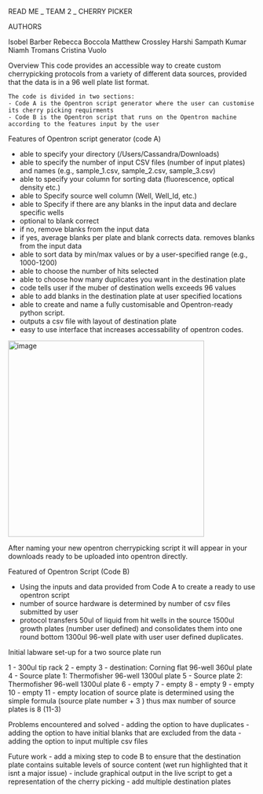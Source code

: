 READ ME _ TEAM 2 _ CHERRY PICKER 

AUTHORS

Isobel Barber
Rebecca Boccola
Matthew Crossley
Harshi Sampath Kumar
Niamh Tromans
Cristina Vuolo



Overview
    This code provides an accessible way to create custom cherrypicking protocols from a variety of different data sources, 
    provided that the data is in a 96 well plate list format.
    
    The code is divided in two sections: 
    - Code A is the Opentron script generator where the user can customise its cherry picking requirments
    - Code B is the Opentron script that runs on the Opentron machine according to the features input by the user
    
Features of Opentron script generator (code A)
  - able to specify your directory (/Users/Cassandra/Downloads)
  - able to specify the number of input CSV files (number of input plates) and names (e.g., sample_1.csv, sample_2.csv, sample_3.csv)
  - able to specify your column for sorting data (fluorescence, optical density etc.)
  - able to Specify source well column (Well, Well_Id, etc.)
  - able to Specify if there are any blanks in the input data and declare specific wells
  - optional to blank correct
  -   if no, remove blanks from the input data
  -   if yes, average blanks per plate and blank corrects data. removes blanks from the input data
  - able to sort data by min/max values or by a user-specified range (e.g., 1000-1200)
  - able to choose the number of hits selected
  - able to choose how many duplicates you want in the destination plate
  - code tells user if the muber of destination wells exceeds 96 values
  - able to add blanks in the destination plate at user specified locations
  - able to create and name a fully customisable and Opentron-ready python script.
  - outputs a csv file with layout of destination plate
  - easy to use interface that increases accessability of opentron codes.

<img width="399" alt="image" src="https://github.com/Imperial-Opentrons-Users/MRes_2023_Protocols/assets/150702852/87d0b134-542e-4b98-a6f7-5d49dc10e327">


After naming your new opentron cherrypicking script it will appear in your downloads ready to be uploaded into opentron directly.
 
Featured of Opentron Script (Code B)
  - Using the inputs and data provided from Code A to create a ready to use opentron script
  - number of source hardware is determined by number of csv files submitted by user
  - protocol transfers 50ul of liquid from hit wells in the source 1500ul growth plates (number user defined)
    and consolidates them into one round bottom 1300ul 96-well plate with user user defined duplicates.
    
Initial labware set-up for a two source plate run

1 - 300ul tip rack
2 - empty
3 - destination: Corning flat 96-well 360ul plate
4 - Source plate 1: Thermofisher 96-well 1300ul plate
5 - Source plate 2: Thermofisher 96-well 1300ul plate
6 - empty
7 - empty
8 - empty
9 - empty
10 - empty
11 - empty
location of source plate is determined using the simple formula (source plate number + 3 ) thus max number of 
source plates is 8 (11-3)

Problems encountered and solved 
    - adding the option to have duplicates 
    - adding the option to have initial blanks that are excluded from the data
    - adding the option to input multiple csv files
    
Future work
    - add a mixing step to code B to ensure that the destination plate contains suitable levels of source content
    (wet run highlighted that it isnt a major issue)
    - include graphical output in the live script to get a representation of the cherry picking
    - add multiple destination plates

